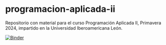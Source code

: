 # programacion-aplicada-ii

Repositorio con material para el curso Programación Aplicada II, Primavera 2024, impartido en la Universidad Iberoamericana León. 


[![Binder](https://mybinder.org/badge_logo.svg)](https://mybinder.org/v2/gh/d-alvarado-iberoleon/programacion-aplicada-ii/HEAD?labpath=contenido.ipynb)
